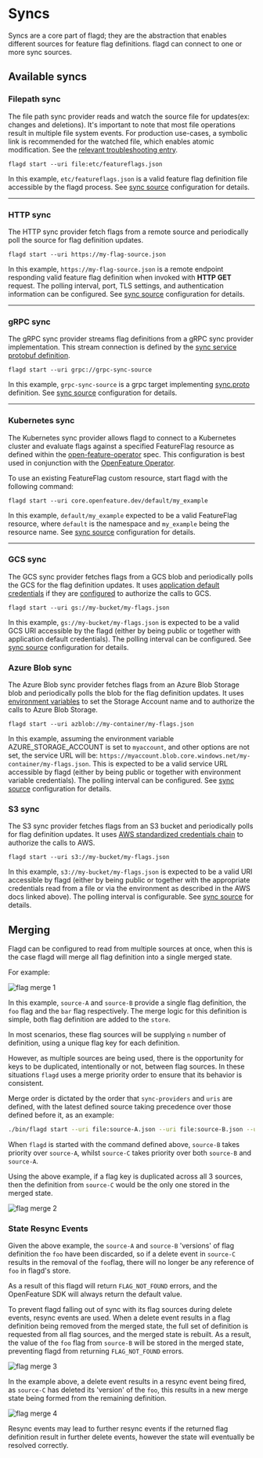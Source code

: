 # Syncs

Syncs are a core part of flagd; they are the abstraction that enables different sources for feature flag definitions.
flagd can connect to one or more sync sources.

## Available syncs

### Filepath sync

The file path sync provider reads and watch the source file for updates(ex: changes and deletions).
It's important to note that most file operations result in multiple file system events.
For production use-cases, a symbolic link is recommended for the watched file, which enables atomic modification.
See the [relevant troubleshooting entry](../troubleshooting.md#extra-duplicate-events-in-file-syncs).

```shell
flagd start --uri file:etc/featureflags.json
```

In this example, `etc/featureflags.json` is a valid feature flag definition file accessible by the flagd process.
See [sync source](../reference/sync-configuration.md#source-configuration) configuration for details.

---

### HTTP sync

The HTTP sync provider fetch flags from a remote source and periodically poll the source for flag definition updates.

```shell
flagd start --uri https://my-flag-source.json
```

In this example, `https://my-flag-source.json` is a remote endpoint responding valid feature flag definition when
invoked with **HTTP GET** request.
The polling interval, port, TLS settings, and authentication information can be configured.
See [sync source](../reference/sync-configuration.md#source-configuration) configuration for details.

---

### gRPC sync

The gRPC sync provider streams flag definitions from a gRPC sync provider implementation.
This stream connection is defined by the [sync service protobuf definition](https://github.com/open-feature/flagd-schemas/blob/main/protobuf/flagd/sync/v1/sync.proto).

```shell
flagd start --uri grpc://grpc-sync-source
```

In this example, `grpc-sync-source` is a grpc target implementing [sync.proto](../reference/specifications/protos.md#syncv1sync_serviceproto) definition.
See [sync source](../reference/sync-configuration.md#source-configuration) configuration for details.

---

### Kubernetes sync

The Kubernetes sync provider allows flagd to connect to a Kubernetes cluster and evaluate flags against a specified
FeatureFlag resource as defined within
the [open-feature-operator](https://github.com/open-feature/open-feature-operator/blob/main/apis/core/v1beta1/featureflag_types.go)
spec.
This configuration is best used in conjunction with the [OpenFeature Operator](https://github.com/open-feature/open-feature-operator).

To use an existing FeatureFlag custom resource, start flagd with the following command:

```shell
flagd start --uri core.openfeature.dev/default/my_example
```

In this example, `default/my_example` expected to be a valid FeatureFlag resource, where `default` is the
namespace and `my_example` being the resource name.
See [sync source](../reference/sync-configuration.md#source-configuration) configuration for details.

---

### GCS sync

The GCS sync provider fetches flags from a GCS blob and periodically polls the GCS for the flag definition updates.
It uses [application default credentials](https://cloud.google.com/docs/authentication/application-default-credentials) if they
are [configured](https://cloud.google.com/docs/authentication/provide-credentials-adc) to authorize the calls to GCS.

```shell
flagd start --uri gs://my-bucket/my-flags.json
```

In this example, `gs://my-bucket/my-flags.json` is expected to be a valid GCS URI accessible by the flagd
(either by being public or together with application default credentials).
The polling interval can be configured.
See [sync source](../reference/sync-configuration.md#source-configuration) configuration for details.

### Azure Blob sync

The Azure Blob sync provider fetches flags from an Azure Blob Storage blob and periodically polls the blob for the flag definition updates.
It uses [environment variables](https://pkg.go.dev/gocloud.dev/blob/azureblob#hdr-URLs) to set the Storage Account name and to
authorize the calls to Azure Blob Storage.

```shell
flagd start --uri azblob://my-container/my-flags.json
```

In this example, assuming the environment variable AZURE_STORAGE_ACCOUNT is set to `myaccount`, and other options are not set, the service URL will be:
`https://myaccount.blob.core.windows.net/my-container/my-flags.json`.
This is expected to be a valid service URL accessible by flagd (either by being public or together with environment variable credentials).
The polling interval can be configured.
See [sync source](../reference/sync-configuration.md#source-configuration) configuration for details.

### S3 sync

The S3 sync provider fetches flags from an S3 bucket and periodically polls for flag definition updates.
It uses [AWS standardized credentials chain](https://docs.aws.amazon.com/sdkref/latest/guide/standardized-credentials.html) to authorize the calls to AWS.

```shell
flagd start --uri s3://my-bucket/my-flags.json
```

In this example, `s3://my-bucket/my-flags.json` is expected to be a valid URI accessible by flagd
(either by being public or together with the appropriate credentials read from a file or via the environment as described in the AWS docs linked above).
The polling interval is configurable.
See [sync source](../reference/sync-configuration.md#source-configuration) for details.

## Merging

Flagd can be configured to read from multiple sources at once, when this is the case flagd will merge all flag definition into a single
merged state.

For example:

![flag merge 1](../images/flag-merge-1.svg)

In this example, `source-A` and `source-B` provide a single flag definition, the `foo` flag and the `bar` flag respectively.
The merge logic for this definition is simple, both flag definition are added to the `store`.

In most scenarios, these flag sources will be supplying `n` number of definition, using a unique flag key for each definition.

However, as multiple sources are being used, there is the opportunity for keys to be duplicated, intentionally or not, between flag sources.
In these situations `flagd` uses a merge priority order to ensure that its behavior is consistent.

Merge order is dictated by the order that `sync-providers` and `uris` are defined, with the latest defined source taking precedence over those defined before it, as an example:

```sh
./bin/flagd start --uri file:source-A.json --uri file:source-B.json --uri file:source-C.json
```

When `flagd` is started with the command defined above, `source-B` takes priority over `source-A`, whilst `source-C` takes priority over both `source-B` and `source-A`.

Using the above example, if a flag key is duplicated across all 3 sources, then the definition from `source-C` would be the only one stored in the merged state.

![flag merge 2](../images/flag-merge-2.svg)

### State Resync Events

Given the above example, the `source-A` and `source-B` 'versions' of flag definition the `foo` have been discarded, so if a delete event in `source-C` results in the removal of the `foo`flag, there will no longer be any reference of `foo` in flagd's store.

As a result of this flagd will return `FLAG_NOT_FOUND` errors, and the OpenFeature SDK will always return the default value.

To prevent flagd falling out of sync with its flag sources during delete events, resync events are used.
When a delete event results in a flag definition being removed from the merged state, the full set of definition is requested from all flag sources, and the merged state is rebuilt.
As a result, the value of the `foo` flag from `source-B` will be stored in the merged state, preventing flagd from returning `FLAG_NOT_FOUND` errors.

![flag merge 3](../images/flag-merge-3.svg)

In the example above, a delete event results in a resync event being fired, as `source-C` has deleted its 'version' of the `foo`, this results in a new merge state being formed from the remaining definition.

![flag merge 4](../images/flag-merge-4.svg)

Resync events may lead to further resync events if the returned flag definition result in further delete events, however the state will eventually be resolved correctly.
